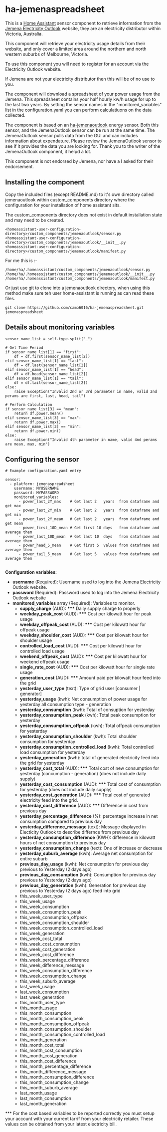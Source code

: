 ﻿# ha-jemenaspreadsheet

This is a [Home Assistant](https://home-assistant.io) sensor component to retrieve information from the [Jemena Electricity Outlook](https://electricityoutlook.jemena.com.au/) website, they are an electricity distributor within Victoria, Australia.

This component will retrieve your electricity usage details from their website, and only cover a limited area around the northern and north western suburbs of Melbourne, Victoria.

To use this component you will need to register for an account via the Electricity Outlook website.

If Jemena are not your electricity distributor then this will be of no use to you.

The component will download a spreadsheet of your power usage from the Jemena. This spreadsheet contains your half hourly kw/h usage for up to the last two years. By setting the sensor names in the "monitored_variables" list in the configuration.yaml you can perform calculatiuons on the data collected. 

The component is based on an [ha-jemenaoutlook](https://github.com/mvandersteen/ha-jemenaoutlook) energy sensor. Both this sensor, and the JemenaOutlook sensor can be run at the same time. The JemenaOutlook sensor pulls data from the GUI and can includes information about expendature. Please review the JemenaOutlook sensor to see if it provides the data you are looking for. Thank you to the writer of the JemenaOutlook component, it helpd a lot.

This component is not endorsed by Jemena, nor have a I asked for their endorsement.

## Installing the component

Copy the included files (except README.md) to it's own directory called jemenaoutlook within custom_components directory where the configuration for your installation of home assistant sits. 

The custom_components directory does not exist in default installation state and may need to be created.

```
<homeassistant-user-configuration-directory>/custom_components/jemenaoutlook/sensor.py
<homeassistant-user-configuration-directory>/custom_components/jemenaoutlook/__init__.py
<homeassistant-user-configuration-directory>/custom_components/jemenaoutlook/manifest.py
```
For me this is :-
```
/home/ha/.homeassistant/custom_components/jemenaoutlook/sensor.py
/home/ha/.homeassistant/custom_components/jemenaoutlook/__init__.py
/home/ha/.homeassistant/custom_components/jemenaoutlook/manifest.py
```

Or just use git to clone into a jemenaoutlook directory, when using this method make sure teh user home-assistant is running as can read these files.
```
git clone https://github.com/camo6016/ha-jemenaspreadsheet.git jemenaspreadsheet
```

## Details about monitoring variables

```
sensor_name_list = self.type.split("_")

# Get Time Period
if sensor_name_list[1] == "first":
    df = df.first(sensor_name_list[2])
elif sensor_name_list[1] == "last":
    df = df.last(sensor_name_list[2])
elif sensor_name_list[1] == "head":
    df = df.head(sensor_name_list[2])
elif sensor_name_list[1] == "tail":
    df = df.tail(sensor_name_list[2])
else:
    raise Exception("Invalid 2nd or 3rd parameter in name, valid 2nd perams are first, last, head, tail")

# Perform Calculation
if sensor_name_list[3] == "mean":
    return df.power.mean()
elif sensor_name_list[3] == "max":
    return df.power.max()
elif sensor_name_list[3] == "min":
    return df.power.min()
else:
    raise Exception("Invalid 4th parameter in name, valid 4nd perams are mean, max, min")
```

## Configuring the sensor

```
# Example configuration.yaml entry

sensor:
  - platform: jemenaspreadsheet
    username: MYUSERNAME
    password: MYPASSWORD
    monitored_variables:
      - power_last_2Y_max    # Get last 2   years  from dataframe and get max
      - power_last_2Y_min    # Get last 2   years  from dataframe and get min
      - power_last_2Y_mean   # Get last 2   years  from dataframe and get mean
      - power_first_10D_mean # Get first 10 days   from dataframe and average them
      - power_last_10D_mean  # Get last 10  days   from dataframe and average them
      - power_head_5_mean    # Get first 5  values from dataframe and average them
      - power_tail_5_mean    # Get last 5   values from dataframe and average them


```

**Configuration variables:**

- **username** (Required): Username used to log into the Jemena Electricity Outlook website.
- **password** (Required): Password used to log into the Jemena Electricity Outlook website
- **monitored_variables** array (Required): Variables to monitor.
    - **supply_charge** (AUD): **\*\*\*** Daily supply charge to properly
    - **weekday_peak_cost** (AUD): **\*\*\*** Cost per kilowatt hour for peak usage
    - **weekday_offpeak_cost** (AUD): **\*\*\*** Cost per kilowatt hour for offpeak usage
    - **weekday_shoulder_cost** (AUD): **\*\*\*** Cost per kilowatt hour for shoulder usage
    - **controlled_load_cost** (AUD): **\*\*\*** Cost per kilowatt hour for controlled load usage
    - **weekend_offpeak_cost** (AUD): **\*\*\*** Cost per kilowatt hour for weekend offpeak usage
    - **single_rate_cost** (AUD): **\*\*\*** Cost per kilowatt hour for single rate usage
    - **generation_cost** (AUD): **\*\*\*** Amount paid per kilowatt hour feed into the grid
    - **yesterday_user_type** (text): Type of grid user [consumer | generator]
    - **yesterday_usage** (kwh): Net consumption of power usage for yesterday all consumption type - generation
    - **yesterday_consumption** (kwh): Total of consuption for yesterday
    - **yesterday_consumption_peak** (kwh): Total peak consumption for yesterday
    - **yesterday_consumption_offpeak** (kwh): Total offpeak consumption for yesterday
    - **yesterday_consumption_shoulder** (kwh): Total shoulder consumption for yesterday
    - **yesterday_consumption_controlled_load** (kwh): Total controlled load consumption for yesterday
    - **yesterday_generation** (kwh): total of generated electricity feed into the grid for yesterday
    - **yesterday_cost_total** (AUD): **\*\*\*** Total cost of new consumption for yesterday (concumption - generation) (does not include daily supply)
    - **yesterday_cost_consumption** (AUD): **\*\*\*** Total cost of consumption for yesterday (does not include daily supply)
    - **yesterday_cost_generation** (AUD): **\*\*\*** Total cost of generated electricity feed into the grid.
    - **yesterday_cost_difference** (AUD): **\*\*\*** Difference in cost from previous day
    - **yesterday_percentage_difference** (%): percentage increase in net consumption compared to previous day
    - **yesterday_difference_message** (text): Message displayed in Electicity Outlook to describe differnce from previous day
    - **yesterday_consumption_difference** (KWH): difference in kilowatt hours of net consumption to previous day
    - **yesterday_consumption_change** (text): One of increase or decrease
    - **yesterday_suburb_average** (kwh): Average net consumption for entire suburb
    - **previous_day_usage** (kwh): Net consumption for previous day previous to Yesterday (2 days ago)
    - **previous_day_consumption** (kwh): Consumption for previous day previous to Yesterday (2 days ago)
    - **previous_day_generation** (kwh): Generation for previous day previous to Yesterday (2 days ago) feed into grid
    - this_week_user_type
    - this_week_usage
    - this_week_consumption
    - this_week_consumption_peak
    - this_week_consumption_offpeak
    - this_week_consumption_shoulder
    - this_week_consumption_controlled_load
    - this_week_generation
    - this_week_cost_total
    - this_week_cost_consumption
    - this_week_cost_generation
    - this_week_cost_difference
    - this_week_percentage_difference
    - this_week_difference_message
    - this_week_consumption_difference
    - this_week_consumption_change
    - this_week_suburb_average
    - last_week_usage
    - last_week_consumption
    - last_week_generation
    - this_month_user_type
    - this_month_usage
    - this_month_consumption
    - this_month_consumption_peak
    - this_month_consumption_offpeak
    - this_month_consumption_shoulder
    - this_month_consumption_controlled_load
    - this_month_generation
    - this_month_cost_total
    - this_month_cost_consumption
    - this_month_cost_generation
    - this_month_cost_difference
    - this_month_percentage_difference
    - this_month_difference_message
    - this_month_consumption_difference
    - this_month_consumption_change
    - this_month_suburb_average
    - last_month_usage
    - last_month_consumption
    - last_month_generation


\*** For the cost based variables to be reported correctly you must setup your account with your current tarrif from your electricity retailer. These values can be obtained from your latest electricity bill. 


